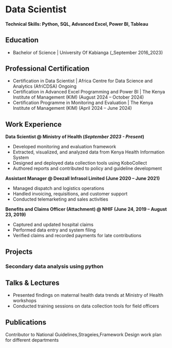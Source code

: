 
# Data Scientist

#### Technical Skills: Python, SQL, Advanced Excel, Power BI, Tableau

## Education
- Bachelor of Science  | University Of Kabianga  (_September 2016_2023)

## Professional Certification
- Certification in Data Scientist | Africa Centre for Data Science and Analytics (AfriCDSA) Ongoing
- Certification in Advanced Excel Programming and Power BI | The Kenya Institute of Management (KIM) (August 2024 – October 2024)
- Certification Programme in Monitoring and Evaluation | The Kenya Institute of Management (KIM) (April 2024 – June 2024)
  

## Work Experience
**Data Scientist @ Ministry of Health (_September  2023 - Present_)**
- Developed monitoring and evaluation framework
- Extracted, visualized, and analyzed data from Kenya Health Information System
- Designed and deployed data collection tools using KoboCollect
- Authored reports and contributed to policy and guideline development

**Assistant Manager @ Deezall Infrasol Limited (June 2020 – June 2021)**
- Managed dispatch and logistics operations
- Handled invoicing, requisitions, and customer support
- Conducted telemarketing and sales activities
  
**Benefits and Claims Officer (Attachment) @ NHIF (June 24, 2019 – August 23, 2019)**
  - Captured and updated hospital claims
  - Performed data entry and system filing
  - Verified claims and recorded payments for late contributions

## Projects
### Secondary data analysis using python 


## Talks & Lectures
- Presented findings on maternal health data trends at Ministry of Health workshops
- Conducted training sessions on data collection tools for field officers
## Publications
Contributor to National Guidelines,Strageies,Framework
Design work plan for different departments 

